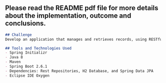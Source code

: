 ## Please read the README pdf file for more details about the implementation, outcome and conclusions.

```markdown
## Challenge
Develop an application that manages and retrieves records, using RESTful endpoints with JSON data.

## Tools and Technologies Used
- Spring Initializr
- Java 8
- Maven
- Spring Boot 2.6.1
- Dependencies: Rest Repositories, H2 Database, and Spring Data JPA
- Eclipse IDE Oxygen
```

